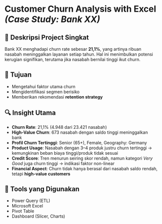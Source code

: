 # Customer Churn Analysis with Excel *(Case Study: Bank XX)*  

## 📌 Deskripsi Project Singkat  
Bank XX menghadapi churn rate sebesar **21,1%**, yang artinya ribuan nasabah meninggalkan layanan setiap tahun. Hal ini menimbulkan potensi kerugian signifikan, terutama jika nasabah bernilai tinggi ikut churn.  

## 🎯 Tujuan  
- Mengetahui faktor utama churn  
- Mengidentifikasi segmen berisiko  
- Memberikan rekomendasi **retention strategy**  

## 🔍 Insight Utama  
- **Churn Rate**: 21,1% (4.948 dari 23.421 nasabah)  
- **High-Value Churn**: 673 nasabah dengan saldo tinggi meninggalkan bank  
- **Profil Churn Tertinggi**: Senior (65+), Female, Geography: Germany  
- **Product Usage**: Nasabah dengan 3–4 produk justru churn tertinggi → kemungkinan beban biaya tinggi/produk tidak sesuai  
- **Credit Score**: Tren menurun seiring skor rendah, namun kategori *Very Good* juga churn tinggi → indikasi faktor non-linear  
- **Financial Aspect**: Churn tidak hanya berasal dari nasabah saldo rendah, tetapi **high-value customers**  

## 🚀 Tools yang Digunakan  
- Power Query (ETL)
- Microsoft Excel  
- Pivot Table  
- Dashboard (Slicer, Charts)  
